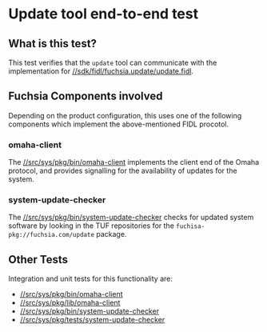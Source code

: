 # Update tool end-to-end test

## What is this test?

This test verifies that the `update` tool can communicate with the
implementation for [//sdk/fidl/fuchsia.update/update.fidl](update_fidl).

## Fuchsia Components involved

Depending on the product configuration, this uses one of the following
components which implement the above-mentioned FIDL procotol.

### omaha-client

The [//src/sys/pkg/bin/omaha-client](omaha-client-service) implements the
client end of the Omaha protocol, and provides signalling for the
availability of updates for the system.

### system-update-checker

The [//src/sys/pkg/bin/system-update-checker](system-update-checker)
checks for updated system software by looking in the TUF repositories
for the `fuchisa-pkg://fuchsia.com/update` package.

## Other Tests

Integration and unit tests for this functionality are:
- [//src/sys/pkg/bin/omaha-client](omaha-client-service)
- [//src/sys/pkg/lib/omaha-client](omaha-client)
- [//src/sys/pkg/bin/system-update-checker](system-update-checker)
- [//src/sys/pkg/tests/system-update-checker](system-update-checker-tests)

[update_fidl]: https://fuchsia.googlesource.com/fuchsia/+/HEAD/sdk/fidl/fuchsia.update/update.fidl
[omaha-client-service]: https://fuchsia.googlesource.com/fuchsia/+/HEAD/src/sys/pkg/bin/omaha-client
[omaha-client]: https://fuchsia.googlesource.com/fuchsia/+/HEAD/src/sys/pkg/lib/omaha-client
[system-update-checker]: https://fuchsia.googlesource.com/fuchsia/+/HEAD/src/sys/pkg/bin/system-update-checker
[system-update-checker-tests]: https://fuchsia.googlesource.com/fuchsia/+/HEAD/src/sys/pkg/tests/system-update-checker

